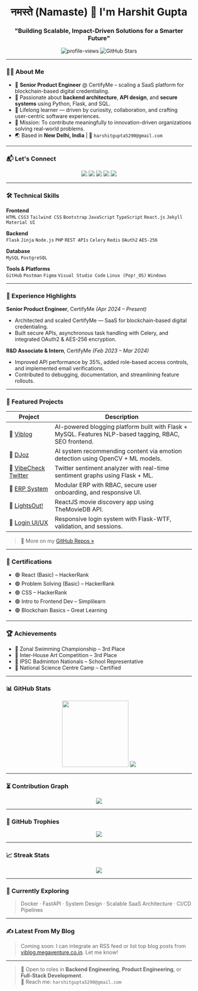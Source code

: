 <h1 align="center">नमस्ते (Namaste) 🙏 I'm Harshit Gupta</h1>
<h3 align="center">"Building Scalable, Impact-Driven Solutions for a Smarter Future"</h3>

<p align="center">
  <img src="https://komarev.com/ghpvc/?username=Harshitgupta5290&label=Profile%20views&color=0e75b6&style=flat" alt="profile-views" />
  <img src="https://img.shields.io/github/stars/Harshitgupta5290?style=social" alt="GitHub Stars"/>
</p>

---

### 🧑‍💻 About Me

- 💼 **Senior Product Engineer** @ CertifyMe – scaling a SaaS platform for blockchain-based digital credentialing.
- 🔧 Passionate about **backend architecture**, **API design**, and **secure systems** using Python, Flask, and SQL.
- 🧠 Lifelong learner — driven by curiosity, collaboration, and crafting user-centric software experiences.
- 🎯 Mission: To contribute meaningfully to innovation-driven organizations solving real-world problems.
- 🌏 Based in **New Delhi, India** | 📩 `harshitgupta5290@gmail.com`

---

### 📬 Let's Connect

<p align="center">
  <a href="mailto:harshitgupta5290@gmail.com"><img src="https://img.shields.io/badge/Gmail-D14836?style=for-the-badge&logo=gmail&logoColor=white"/></a>
  <a href="https://www.linkedin.com/in/harshitgupta1215/"><img src="https://img.shields.io/badge/LinkedIn-0A66C2?style=for-the-badge&logo=linkedin&logoColor=white"/></a>
  <a href="https://github.com/Harshitgupta5290"><img src="https://img.shields.io/badge/GitHub-000?style=for-the-badge&logo=github&logoColor=white"/></a>
  <a href="https://viblog.megaventure.co.in"><img src="https://img.shields.io/badge/Website-Viblog-blue?style=for-the-badge&logo=google-chrome&logoColor=white"/></a>
  <a href="https://www.youtube.com/@viblogofficial"><img src="https://img.shields.io/badge/Youtube-ViblogOfficial-FF0000?style=for-the-badge&logo=youtube&logoColor=white"/></a>
</p>

---

### 🛠️ Technical Skills

**Frontend**  
`HTML` `CSS3` `Tailwind CSS` `Bootstrap` `JavaScript` `TypeScript` `React.js` `Jekyll` `Material UI`

**Backend**  
`Flask` `Jinja` `Node.js` `PHP` `REST APIs` `Celery` `Redis` `OAuth2` `AES-256`

**Database**  
`MySQL` `PostgreSQL`

**Tools & Platforms**  
`GitHub` `Postman` `Figma` `Visual Studio Code` `Linux (Pop!_OS)` `Windows`

---

### 🚀 Experience Highlights

**Senior Product Engineer**, CertifyMe *(Apr 2024 – Present)*  
- Architected and scaled CertifyMe — SaaS for blockchain-based digital credentialing.  
- Built secure APIs, asynchronous task handling with Celery, and integrated OAuth2 & AES-256 encryption.

**R&D Associate & Intern**, CertifyMe *(Feb 2023 – Mar 2024)*  
- Improved API performance by 35%, added role-based access controls, and implemented email verifications.  
- Contributed to debugging, documentation, and streamlining feature rollouts.

---

### 📌 Featured Projects

| Project | Description |
|--------|-------------|
| 🔗 [Viblog](https://github.com/Harshitgupta5290/Viblog) | AI-powered blogging platform built with Flask + MySQL. Features NLP-based tagging, RBAC, SEO frontend. |
| 🔗 [DJoz](https://github.com/Harshitgupta5290/Emotion-Based-Media-Recommender) | AI system recommending content via emotion detection using OpenCV + ML models. |
| 🔗 [VibeCheck Twitter](https://github.com/Harshitgupta5290/Twitter-Sentiment-Analysis) | Twitter sentiment analyzer with real-time sentiment graphs using Flask + ML. |
| 🔗 [ERP System](https://github.com/Harshitgupta5290/ERP-System) | Modular ERP with RBAC, secure user onboarding, and responsive UI. |
| 🔗 [LightsOut!](https://github.com/Harshitgupta5290/LightsOut-Movie-App) | ReactJS movie discovery app using TheMovieDB API. |
| 🔗 [Login UI/UX](https://github.com/Harshitgupta5290/Login-System) | Responsive login system with Flask-WTF, validation, and sessions. |

> 🔎 More on my [GitHub Repos »](https://github.com/Harshitgupta5290?tab=repositories)

---

### 📜 Certifications

- 🟢 React (Basic) – HackerRank  
- 🟢 Problem Solving (Basic) – HackerRank  
- 🟢 CSS – HackerRank  
- 🟢 Intro to Frontend Dev – Simplilearn  
- 🟢 Blockchain Basics – Great Learning

---

### 🏆 Achievements

- 🥉 Zonal Swimming Championship – 3rd Place  
- 🎨 Inter-House Art Competition – 3rd Place  
- 🏸 IPSC Badminton Nationals – School Representative  
- 🔬 National Science Centre Camp – Certified  

---

### 📊 GitHub Stats

<p align="center">
  <img src="https://github-readme-stats.vercel.app/api?username=Harshitgupta5290&show_icons=true&theme=tokyonight&count_private=true" height="180px"/>
  <img src="https://github-readme-stats.vercel.app/api/top-langs/?username=Harshitgupta5290&layout=compact&theme=tokyonight"/>
</p>

---

### ⏳ Contribution Graph

<p align="center">
  <img src="https://github-readme-activity-graph.vercel.app/graph?username=Harshitgupta5290&theme=tokyo-night" />
</p>

---

### 🏅 GitHub Trophies

<p align="center">
  <img src="https://github-profile-trophy.vercel.app/?username=Harshitgupta5290&theme=tokyonight&no-frame=true&margin-w=10"/>
</p>

---

### 📈 Streak Stats

<p align="center">
  <img src="https://github-readme-streak-stats.herokuapp.com/?user=Harshitgupta5290&theme=tokyonight"/>
</p>

---

### 🧩 Currently Exploring
> Docker · FastAPI · System Design · Scalable SaaS Architecture · CI/CD Pipelines

---

### ✍️ Latest From My Blog

> Coming soon: I can integrate an RSS feed or list top blog posts from [viblog.megaventure.co.in](https://viblog.megaventure.co.in). Let me know!

---

> 💼 Open to roles in **Backend Engineering**, **Product Engineering**, or **Full-Stack Development**.  
> 📩 Reach me: `harshitgupta5290@gmail.com`
